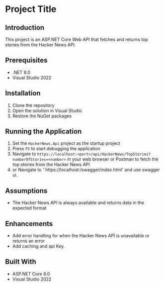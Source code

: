 # Project Title

## Introduction

This project is an ASP.NET Core Web API that fetches and returns top stories from the Hacker News API.

## Prerequisites

- .NET 8.0 
- Visual Studio 2022

## Installation

1. Clone the repository
2. Open the solution in Visual Studio
3. Restore the NuGet packages

## Running the Application

1. Set the `HackerNews.Api` project as the startup project
2. Press `F5` to start debugging the application
3. Navigate to `https://localhost:<port>/api/HackerNews/TopStories?numberOfStories=<number>` in your web browser or Postman to fetch the top stories from the Hacker News API
4. or Navigate to '`https://localhost:<port>/swagger/index.html' and use swagger ui.

## Assumptions

- The Hacker News API is always available and returns data in the expected format

## Enhancements

- Add error handling for when the Hacker News API is unavailable or returns an error
- Add caching and api Key.
## Built With

- ASP.NET Core 8.0
- Visual Studio 2022



